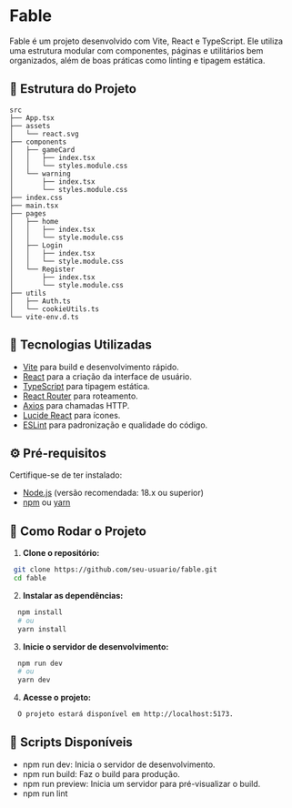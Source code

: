 # Fable

Fable é um projeto desenvolvido com Vite, React e TypeScript. Ele utiliza uma estrutura modular com componentes, páginas e utilitários bem organizados, além de boas práticas como linting e tipagem estática.

## 📂 Estrutura do Projeto
```
src
├── App.tsx
├── assets
│   └── react.svg
├── components
│   ├── gameCard
│   │   ├── index.tsx
│   │   └── styles.module.css
│   └── warning
│       ├── index.tsx
│       └── styles.module.css
├── index.css
├── main.tsx
├── pages
│   ├── home
│   │   ├── index.tsx
│   │   └── style.module.css
│   ├── Login
│   │   ├── index.tsx
│   │   └── style.module.css
│   └── Register
│       ├── index.tsx
│       └── style.module.css
├── utils
│   ├── Auth.ts
│   └── cookieUtils.ts
└── vite-env.d.ts
```

## 🚀 Tecnologias Utilizadas

- [Vite](https://vitejs.dev/) para build e desenvolvimento rápido.
- [React](https://react.dev/) para a criação da interface de usuário.
- [TypeScript](https://www.typescriptlang.org/) para tipagem estática.
- [React Router](https://reactrouter.com/) para roteamento.
- [Axios](https://axios-http.com/) para chamadas HTTP.
- [Lucide React](https://lucide.dev/) para ícones.
- [ESLint](https://eslint.org/docs/latest/) para padronização e qualidade do código.

## ⚙️ Pré-requisitos

Certifique-se de ter instalado:

- [Node.js](https://nodejs.org/) (versão recomendada: 18.x ou superior)
- [npm](https://www.npmjs.com/) ou [yarn](https://yarnpkg.com/)

## 🔧 Como Rodar o Projeto

1. **Clone o repositório:**

  ```bash
   git clone https://github.com/seu-usuario/fable.git
   cd fable
  ```

2. **Instalar as dependências:**

  ```bash
    npm install
    # ou
    yarn install
  ```

3. **Inicie o servidor de desenvolvimento:**

  ```bash
    npm run dev
    # ou
    yarn dev
  ```

4. **Acesse o projeto:**

  ```bash
    O projeto estará disponível em http://localhost:5173.
  ```

## 🔧 Scripts Disponíveis

* npm run dev: Inicia o servidor de desenvolvimento.
* npm run build: Faz o build para produção.
* npm run preview: Inicia um servidor para pré-visualizar o build.
* npm run lint